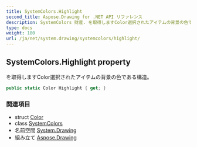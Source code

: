 ```yaml
---
title: SystemColors.Highlight
second_title: Aspose.Drawing for .NET API リファレンス
description: SystemColors 財産. を取得しますColor選択されたアイテムの背景の色である構造
type: docs
weight: 180
url: /ja/net/system.drawing/systemcolors/highlight/
---
```

## SystemColors.Highlight property

を取得しますColor選択されたアイテムの背景の色である構造。

```csharp
public static Color Highlight { get; }
```

### 関連項目

* struct [Color](../../color/)
* class [SystemColors](../)
* 名前空間 [System.Drawing](../../systemcolors/)
* 組み立て [Aspose.Drawing](../../../)


